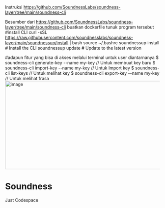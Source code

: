 Instruksi 
https://github.com/SoundnessLabs/soundness-layer/tree/main/soundness-cli

Besumber dari https://github.com/SoundnessLabs/soundness-layer/tree/main/soundness-cli
buatkan dockerfile tunuk program tersebut
#install CLI
curl -sSL https://raw.githubusercontent.com/soundnesslabs/soundness-layer/main/soundnessup/install | bash
source ~/.bashrc
soundnessup install  # Install the CLI
soundnessup update   # Update to the latest version

#adapun fitur yang bisa di akses melalui terminal untuk user diantarnanya
$ soundness-cli generate-key --name my-key // Untuk membuat key baru
$ soundness-cli import-key --name my-key // Untuk Import key
$ soundness-cli list-keys // Untuk melihat key
$ soundness-cli export-key --name my-key // Untuk melihat frasa
<img width="873" height="287" alt="image" src="https://github.com/user-attachments/assets/307045cc-8f50-4d4f-8208-a2ed6e16ea9f" />
# Soundness
Just Codespace
